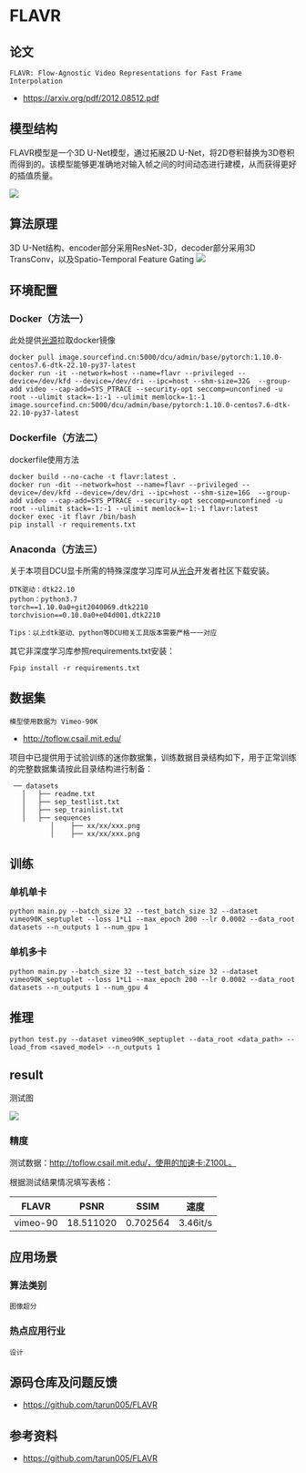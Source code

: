 # FLAVR

## 论文

` FLAVR: Flow-Agnostic Video Representations for Fast Frame Interpolation `

- https://arxiv.org/pdf/2012.08512.pdf

## 模型结构
 FLAVR模型是一个3D U-Net模型，通过拓展2D U-Net，将2D卷积替换为3D卷积而得到的。该模型能够更准确地对输入帧之间的时间动态进行建模，从而获得更好的插值质量。 

![](D:\git上传前\flavr_pytorch\doc\arch_dia.png)

## 算法原理

  3D U-Net结构、encoder部分采用ResNet-3D，decoder部分采用3D TransConv，以及Spatio-Temporal Feature Gating ![](D:\git上传前\flavr_pytorch\doc\原理.png)

## 环境配置

### Docker（方法一）

此处提供[光源](https://www.sourcefind.cn/#/service-details)拉取docker镜像

```
docker pull image.sourcefind.cn:5000/dcu/admin/base/pytorch:1.10.0-centos7.6-dtk-22.10-py37-latest
docker run -it --network=host --name=flavr --privileged --device=/dev/kfd --device=/dev/dri --ipc=host --shm-size=32G  --group-add video --cap-add=SYS_PTRACE --security-opt seccomp=unconfined -u root --ulimit stack=-1:-1 --ulimit memlock=-1:-1 image.sourcefind.cn:5000/dcu/admin/base/pytorch:1.10.0-centos7.6-dtk-22.10-py37-latest
```

### Dockerfile（方法二）

dockerfile使用方法

```
docker build --no-cache -t flavr:latest .
docker run -dit --network=host --name=flavr --privileged --device=/dev/kfd --device=/dev/dri --ipc=host --shm-size=16G  --group-add video --cap-add=SYS_PTRACE --security-opt seccomp=unconfined -u root --ulimit stack=-1:-1 --ulimit memlock=-1:-1 flavr:latest
docker exec -it flavr /bin/bash
pip install -r requirements.txt
```

### Anaconda（方法三）

关于本项目DCU显卡所需的特殊深度学习库可从[光合](https://developer.hpccube.com/tool/)开发者社区下载安装。

```
DTK驱动：dtk22.10
python：python3.7
torch==1.10.0a0+git2040069.dtk2210
torchvision==0.10.0a0+e04d001.dtk2210
```

`Tips：以上dtk驱动、python等DCU相关工具版本需要严格一一对应`

其它非深度学习库参照requirements.txt安装：

```
Fpip install -r requirements.txt
```

## 数据集

`模型使用数据为 Vimeo-90K `

-  http://toflow.csail.mit.edu/

项目中已提供用于试验训练的迷你数据集，训练数据目录结构如下，用于正常训练的完整数据集请按此目录结构进行制备：

```
 ── datasets
   │   ├── readme.txt
   │   ├── sep_testlist.txt 
   │   ├── sep_trainlist.txt 
   │   ├── sequences
          │    ├── xx/xx/xxx.png
          │    ├── xx/xx/xxx.png
```




## 训练
### 单机单卡

```
python main.py --batch_size 32 --test_batch_size 32 --dataset vimeo90K_septuplet --loss 1*L1 --max_epoch 200 --lr 0.0002 --data_root datasets --n_outputs 1 --num_gpu 1
```

### 单机多卡

```
python main.py --batch_size 32 --test_batch_size 32 --dataset vimeo90K_septuplet --loss 1*L1 --max_epoch 200 --lr 0.0002 --data_root datasets --n_outputs 1 --num_gpu 4
```

## 推理

    python test.py --dataset vimeo90K_septuplet --data_root <data_path> --load_from <saved_model> --n_outputs 1

## result

测试图

![](D:\git上传前\flavr_pytorch\doc\sprite.gif)

### 精度

测试数据：http://toflow.csail.mit.edu/，使用的加速卡:Z100L。

根据测试结果情况填写表格：

|  FLAVR   |   PSNR    | SSIM     |   速度   |
| :------: | :-------: | -------- | :------: |
| vimeo-90 | 18.511020 | 0.702564 | 3.46it/s |

## 应用场景

### 算法类别

`图像超分`

### 热点应用行业

`设计`

## 源码仓库及问题反馈

*   https://github.com/tarun005/FLAVR 
## 参考资料
*  https://github.com/tarun005/FLAVR 

